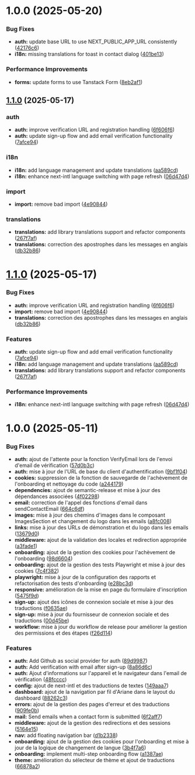 # 1.0.0 (2025-05-20)


### Bug Fixes

* **auth:** update base URL to use NEXT_PUBLIC_APP_URL consistently ([42176c6](https://github.com/jos34000/portfolio/commit/42176c6ef06f5ffb5bd03c2e573af1b42724ec1a))
* **i18n:** missing translations for toast in contact dialog ([401be13](https://github.com/jos34000/portfolio/commit/401be132c91768a86b2040a9744842565957d73b))


### Performance Improvements

* **forms:** update forms to use Tanstack Form ([8eb2af1](https://github.com/jos34000/portfolio/commit/8eb2af18c750f980bc956953452bf571ade4f0a8))

## [1.1.0](portfolio/compare/v1.0.0...v1.1.0) (2025-05-17)


### auth

* **auth:** improve verification URL and registration handling ([6f606f6](portfolio/commit/6f606f69811eed3174d16b711f7bd1f1ddd26e53))
* **auth:** update sign-up flow and add email verification functionality ([7afce94](portfolio/commit/7afce94058466c70ae70a40c4660172f7f51b62d))


### i18n

* **i18n:** add language management and update translations ([aa589cd](portfolio/commit/aa589cd4aa3efef62ea7bade770855580a9b24d5))
* **i18n:** enhance next-intl language switching with page refresh ([06d47d4](portfolio/commit/06d47d44c67a34fc7a75f6e759f17c224befedcf))


### import

* **import:** remove bad import ([4e90844](portfolio/commit/4e908448d16bb1536a4b795d214884da37d9cf56))


### translations

* **translations:** add library translations support and refactor components ([267f7af](portfolio/commit/267f7af8485ed541771683cc8779c6badea42733))
* **translations:** correction des apostrophes dans les messages en anglais ([db32b86](portfolio/commit/db32b869b60a2412ab33889d6c8b227b0e942565))





# [1.1.0](https://github.com/jos34000/portfolio/compare/v1.0.0...v1.1.0) (2025-05-17)


### Bug Fixes

* **auth:** improve verification URL and registration handling ([6f606f6](https://github.com/jos34000/portfolio/commit/6f606f69811eed3174d16b711f7bd1f1ddd26e53))
* **import:** remove bad import ([4e90844](https://github.com/jos34000/portfolio/commit/4e908448d16bb1536a4b795d214884da37d9cf56))
* **translations:** correction des apostrophes dans les messages en anglais ([db32b86](https://github.com/jos34000/portfolio/commit/db32b869b60a2412ab33889d6c8b227b0e942565))


### Features

* **auth:** update sign-up flow and add email verification functionality ([7afce94](https://github.com/jos34000/portfolio/commit/7afce94058466c70ae70a40c4660172f7f51b62d))
* **i18n:** add language management and update translations ([aa589cd](https://github.com/jos34000/portfolio/commit/aa589cd4aa3efef62ea7bade770855580a9b24d5))
* **translations:** add library translations support and refactor components ([267f7af](https://github.com/jos34000/portfolio/commit/267f7af8485ed541771683cc8779c6badea42733))


### Performance Improvements

* **i18n:** enhance next-intl language switching with page refresh ([06d47d4](https://github.com/jos34000/portfolio/commit/06d47d44c67a34fc7a75f6e759f17c224befedcf))


# 1.0.0 (2025-05-11)


### Bug Fixes

* **auth:** ajout de l'attente pour la fonction VerifyEmail lors de l'envoi d'email de vérification ([57d0b3c](https://github.com/jos34000/portfolio/commit/57d0b3c821847fcbfe39d9cf2afb05d6330eb7b2))
* **auth:** mise à jour de l'URL de base du client d'authentification ([9bf1f04](https://github.com/jos34000/portfolio/commit/9bf1f045d86629e97623dff641df012a3f2a7f04))
* **cookies:** suppression de la fonction de sauvegarde de l'achèvement de l'onboarding et nettoyage du code ([a244179](https://github.com/jos34000/portfolio/commit/a2441790c50262f17cdcae8be030e3de9257401a))
* **dependencies:** ajout de semantic-release et mise à jour des dépendances associées ([4f02298](https://github.com/jos34000/portfolio/commit/4f02298d950800dc5265e90e525d607478311aa1))
* **email:** correction de l'appel des fonctions d'email dans sendContactEmail ([664c6df](https://github.com/jos34000/portfolio/commit/664c6dfb4c6405dce2600d8f6f27c17af60a3948))
* **images:** mise à jour des chemins d'images dans le composant ImagesSection et changement du logo dans les emails ([a8fc008](https://github.com/jos34000/portfolio/commit/a8fc008b1a525fed50f6bf3c21791faa91ddd7a1))
* **links:** mise à jour des URLs de démonstration et du logo dans les emails ([13679d0](https://github.com/jos34000/portfolio/commit/13679d048ec488fbbaf1f21687415330d3cbdd18))
* **middleware:** ajout de la validation des locales et redirection appropriée ([a3fade1](https://github.com/jos34000/portfolio/commit/a3fade1060723f9f9a7555c18e3117cdab3407fd))
* **onboarding:** ajout de la gestion des cookies pour l'achèvement de l'onboarding ([98d6604](https://github.com/jos34000/portfolio/commit/98d6604367bcf21aeda66748ff0bfe09a9f9469b))
* **onboarding:** ajout de la gestion des tests Playwright et mise à jour des cookies ([7c4f382](https://github.com/jos34000/portfolio/commit/7c4f38298c0a9528d39b566347b8305ecc2abe7a))
* **playwright:** mise à jour de la configuration des rapports et refactorisation des tests d'onboarding ([e28bc3d](https://github.com/jos34000/portfolio/commit/e28bc3d6c27b20773c12f2287cec6b68686ec3ce))
* **responsive:** amélioration de la mise en page du formulaire d'inscription ([5475f9d](https://github.com/jos34000/portfolio/commit/5475f9d91bc2cfc5bc5dc8c07204ce585d15afc7))
* **sign-up:** ajout des icônes de connexion sociale et mise à jour des traductions ([f0635ae](https://github.com/jos34000/portfolio/commit/f0635ae501e0907043c94054e657e5d144f2d6e9))
* **sign-up:** mise à jour du fournisseur de connexion sociale et des traductions ([00d45be](https://github.com/jos34000/portfolio/commit/00d45bec00a3caca6b7e973b31161846641d79d5))
* **workflow:** mise à jour du workflow de release pour améliorer la gestion des permissions et des étapes ([f26d114](https://github.com/jos34000/portfolio/commit/f26d1144718b43440bf9a3656f4d7b4338f8d84b))


### Features

* **auth:** Add Github as social provider for auth ([89d9987](https://github.com/jos34000/portfolio/commit/89d9987d1d3cbca49d543e14f4c2c4364101ad96))
* **auth:** Add verification with email after sign-up ([8a86d6c](https://github.com/jos34000/portfolio/commit/8a86d6c8bc41c0ee184660589297dcdfccd6bfff))
* **auth:** Ajout d'informations sur l'appareil et le navigateur dans l'email de vérification ([48fcccc](https://github.com/jos34000/portfolio/commit/48fccccd30f6ba5fd3a4922446c5e310559f2abe))
* **config:** ajout de next-intl et des traductions de textes ([149aaa7](https://github.com/jos34000/portfolio/commit/149aaa7cc81ef22a857a2b07a677d1e63450af6a))
* **dashboard:** ajout de la navigation par fil d'Ariane dans le layout du dashboard ([88262c3](https://github.com/jos34000/portfolio/commit/88262c3bb9c1e6fadd2a78b00213b50df798b767))
* **errors:** ajout de la gestion des pages d'erreur et des traductions ([909fe0b](https://github.com/jos34000/portfolio/commit/909fe0bba7682f5a371ceb3f4b8d0d7486b3b088))
* **mail:** Send emails when a contact form is submitted ([6f2aff7](https://github.com/jos34000/portfolio/commit/6f2aff7366ff33010c07094649cdfdbda4ca9cc5))
* **middleware:** ajout de la gestion des redirections et des sessions ([5164e15](https://github.com/jos34000/portfolio/commit/5164e15ee870c8222dbfd22c82d7b297e493ea01))
* **nav:** add floating navigation bar ([d1b2338](https://github.com/jos34000/portfolio/commit/d1b233856df1098bd395b3f669d73d8120039dd9))
* **onboarding:** ajout de la gestion des cookies pour l'onboarding et mise à jour de la logique de changement de langue ([3b4f7a6](https://github.com/jos34000/portfolio/commit/3b4f7a6eb34b2b0125262952c1d1887a4c71129e))
* **onboarding:** implement multi-step onboarding flow ([a1387ae](https://github.com/jos34000/portfolio/commit/a1387ae03e636ae604fb75a6bd803191075928a3))
* **theme:** amélioration du sélecteur de thème et ajout de traductions ([66878a2](https://github.com/jos34000/portfolio/commit/66878a2138887107949337bcf2892f3b11e3f354))
